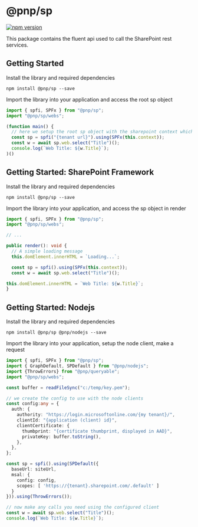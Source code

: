 # @pnp/sp

[![npm version](https://badge.fury.io/js/%40pnp%2Fsp.svg)](https://badge.fury.io/js/%40pnp%2Fsp)

This package contains the fluent api used to call the SharePoint rest services.

## Getting Started

Install the library and required dependencies

`npm install @pnp/sp --save`

Import the library into your application and access the root sp object

```TypeScript
import { spfi, SPFx } from "@pnp/sp";
import "@pnp/sp/webs";

(function main() {
  // here we setup the root sp object with the sharepoint context which will be used to load the current web's title
  const sp = spfi("{tenant url}").using(SPFx(this.context));
  const w = await sp.web.select("Title")();
  console.log(`Web Title: ${w.Title}`);
)()
```

## Getting Started: SharePoint Framework

Install the library and required dependencies

`npm install @pnp/sp --save`

Import the library into your application, and access the sp object in render

```TypeScript
import { spfi, SPFx } from "@pnp/sp";
import "@pnp/sp/webs";

// ...

public render(): void {
  // A simple loading message
  this.domElement.innerHTML = `Loading...`;

  const sp = spfi().using(SPFx(this.context));
  const w = await sp.web.select("Title")();

this.domElement.innerHTML = `Web Title: ${w.Title}`;
}
```

## Getting Started: Nodejs

Install the library and required dependencies

`npm install @pnp/sp @pnp/nodejs --save`

Import the library into your application, setup the node client, make a request

```TypeScript
import { spfi, SPFx } from "@pnp/sp";
import { GraphDefault, SPDefault } from "@pnp/nodejs";
import {ThrowErrors} from "@pnp/queryable";
import "@pnp/sp/webs";

const buffer = readFileSync("c:/temp/key.pem");

// we create the config to use with the node clients
const config:any = {
  auth: {
    authority: "https://login.microsoftonline.com/{my tenant}/",
    clientId: "{application (client) id}",
    clientCertificate: {
      thumbprint: "{certificate thumbprint, displayed in AAD}",
      privateKey: buffer.toString(),
    },
  },
};

const sp = spfi().using(SPDefault({
  baseUrl: siteUrl,
  msal: {
    config: config,
    scopes: [ 'https://{tenant}.sharepoint.com/.default' ]
  }
})).using(ThrowErrors());

// now make any calls you need using the configured client
const w = await sp.web.select("Title")();
console.log(`Web Title: ${w.Title}`);
```
